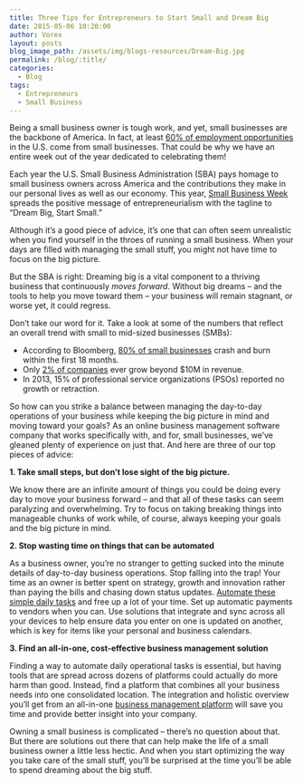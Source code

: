 ```yaml
---
title: Three Tips for Entrepreneurs to Start Small and Dream Big
date: 2015-05-06 10:20:00
author: Vorex
layout: posts
blog_image_path: /assets/img/blogs-resources/Dream-Big.jpg
permalink: /blog/:title/
categories:
  - Blog
tags:
  - Entrepreneurs
  - Small Business
---
```



Being a small business owner is tough work, and yet, small businesses are the backbone of America. In fact, at least [60% of employment opportunities](http://www.sbecouncil.org/about-us/facts-and-data/) in the U.S. come from small businesses. That could be why we have an entire week out of the year dedicated to celebrating them!

Each year the U.S. Small Business Administration (SBA) pays homage to small business owners across America and the contributions they make in our personal lives as well as our economy. This year, [Small Business Week](https://www.sba.gov/nsbw/nsbw) spreads the positive message of entrepreneurialism with the tagline to “Dream Big, Start Small.”

Although it’s a good piece of advice, it’s one that can often seem unrealistic when you find yourself in the throes of running a small business. When your days are filled with managing the small stuff, you might not have time to focus on the big picture.

But the SBA is right: Dreaming big is a vital component to a thriving business that continuously *moves forward*. Without big dreams – and the tools to help you move toward them – your business will remain stagnant, or worse yet, it could regress.

Don’t take our word for it. Take a look at some of the numbers that reflect an overall trend with small to mid-sized businesses (SMBs):

* According to Bloomberg, [80% of small businesses](http://www.forbes.com/sites/ericwagner/2013/09/12/five-reasons-8-out-of-10-businesses-fail/) crash and burn within the first 18 months.
* Only [2% of companies](http://www.census.gov/econ/smallbus.html) ever grow beyond $10M in revenue.
* In 2013, 15% of professional service organizations (PSOs) reported no growth or retraction.

So how can you strike a balance between managing the day-to-day operations of your business while keeping the big picture in mind and moving toward your goals? As an online business management software company that works specifically with, and for, small businesses, we’ve gleaned plenty of experience on just that. And here are three of our top pieces of advice:

**1. Take small steps, but don’t lose sight of the big picture.**

We know there are an infinite amount of things you could be doing every day to move your business forward – and that all of these tasks can seem paralyzing and overwhelming. Try to focus on taking breaking things into manageable chunks of work while, of course, always keeping your goals and the big picture in mind.

**2. Stop wasting time on things that can be automated**

As a business owner, you’re no stranger to getting sucked into the minute details of day-to-day business operations. Stop falling into the trap! Your time as an owner is better spent on strategy, growth and innovation rather than paying the bills and chasing down status updates. [Automate these simple daily tasks](http://www.vorex.com/streamline-day-to-day-operations-work-smarter-not-harder/) and free up a lot of your time. Set up automatic payments to vendors when you can. Use solutions that integrate and sync across all your devices to help ensure data you enter on one is updated on another, which is key for items like your personal and business calendars.

**3. Find an all-in-one, cost-effective business management solution**

Finding a way to automate daily operational tasks is essential, but having tools that are spread across dozens of platforms could actually do more harm than good. Instead, find a platform that combines all your business needs into one consolidated location. The integration and holistic overview you’ll get from an all-in-one [business management platform](http://www.vorex.com/product/) will save you time and provide better insight into your company.

Owning a small business is complicated – there’s no question about that. But there are solutions out there that can help make the life of a small business owner a little less hectic. And when you start optimizing the way you take care of the small stuff, you’ll be surprised at the time you’ll be able to spend dreaming about the big stuff.
